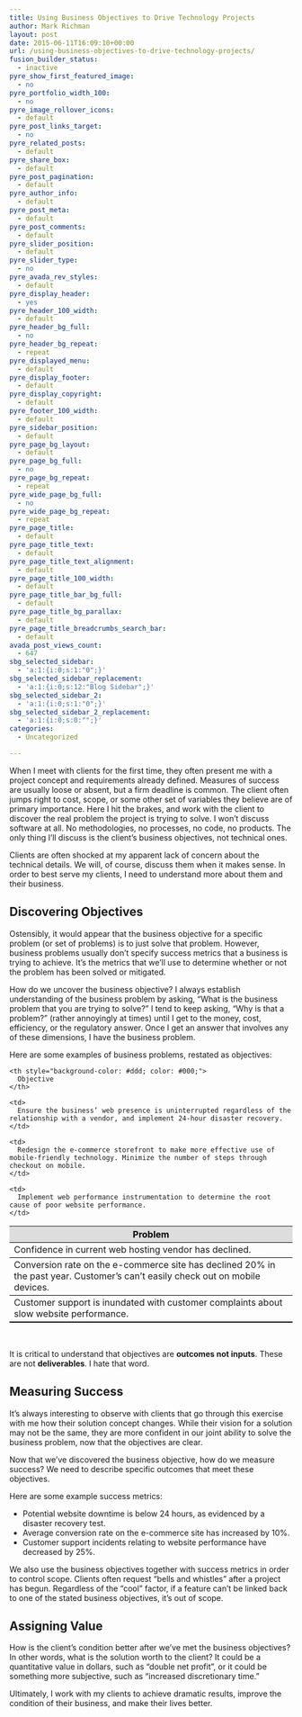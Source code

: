 ```yaml
---
title: Using Business Objectives to Drive Technology Projects
author: Mark Richman
layout: post
date: 2015-06-11T16:09:10+00:00
url: /using-business-objectives-to-drive-technology-projects/
fusion_builder_status:
  - inactive
pyre_show_first_featured_image:
  - no
pyre_portfolio_width_100:
  - no
pyre_image_rollover_icons:
  - default
pyre_post_links_target:
  - no
pyre_related_posts:
  - default
pyre_share_box:
  - default
pyre_post_pagination:
  - default
pyre_author_info:
  - default
pyre_post_meta:
  - default
pyre_post_comments:
  - default
pyre_slider_position:
  - default
pyre_slider_type:
  - no
pyre_avada_rev_styles:
  - default
pyre_display_header:
  - yes
pyre_header_100_width:
  - default
pyre_header_bg_full:
  - no
pyre_header_bg_repeat:
  - repeat
pyre_displayed_menu:
  - default
pyre_display_footer:
  - default
pyre_display_copyright:
  - default
pyre_footer_100_width:
  - default
pyre_sidebar_position:
  - default
pyre_page_bg_layout:
  - default
pyre_page_bg_full:
  - no
pyre_page_bg_repeat:
  - repeat
pyre_wide_page_bg_full:
  - no
pyre_wide_page_bg_repeat:
  - repeat
pyre_page_title:
  - default
pyre_page_title_text:
  - default
pyre_page_title_text_alignment:
  - default
pyre_page_title_100_width:
  - default
pyre_page_title_bar_bg_full:
  - default
pyre_page_title_bg_parallax:
  - default
pyre_page_title_breadcrumbs_search_bar:
  - default
avada_post_views_count:
  - 647
sbg_selected_sidebar:
  - 'a:1:{i:0;s:1:"0";}'
sbg_selected_sidebar_replacement:
  - 'a:1:{i:0;s:12:"Blog Sidebar";}'
sbg_selected_sidebar_2:
  - 'a:1:{i:0;s:1:"0";}'
sbg_selected_sidebar_2_replacement:
  - 'a:1:{i:0;s:0:"";}'
categories:
  - Uncategorized

---
```

When I meet with clients for the first time, they often present me with a project concept and requirements already defined. Measures of success are usually loose or absent, but a firm deadline is common. The client often jumps right to cost, scope, or some other set of variables they believe are of primary importance. Here I hit the brakes, and work with the client to discover the real problem the project is trying to solve. I won’t discuss software at all. No methodologies, no processes, no code, no products. The only thing I’ll discuss is the client’s business objectives, not technical ones.

Clients are often shocked at my apparent lack of concern about the technical details. We will, of course, discuss them when it makes sense. In order to best serve my clients, I need to understand more about them and their business.

## Discovering Objectives

Ostensibly, it would appear that the business objective for a specific problem (or set of problems) is to just solve that problem. However, business problems usually don’t specify success metrics that a business is trying to achieve. It’s the metrics that we’ll use to determine whether or not the problem has been solved or mitigated.

How do we uncover the business objective? I always establish understanding of the business problem by asking, “What is the business problem that you are trying to solve?” I tend to keep asking, “Why is that a problem?” (rather annoyingly at times) until I get to the money, cost, efficiency, or the regulatory answer. Once I get an answer that involves any of these dimensions, I have the business problem.

Here are some examples of business problems, restated as objectives:

<table style="border-bottom: solid 1px black;">
  <tr style="border-bottom: solid 1px black;">
    <th style="background-color: #ddd; color: #000;">
      Problem
    </th>
    
    <th style="background-color: #ddd; color: #000;">
      Objective
    </th>
  </tr>
  
  <tr style="border-bottom: solid 1px black;">
    <td>
      Confidence in current web hosting vendor has declined.
    </td>
    
    <td>
      Ensure the business’ web presence is uninterrupted regardless of the relationship with a vendor, and implement 24-hour disaster recovery.
    </td>
  </tr>
  
  <tr style="border-bottom: solid 1px black;">
    <td>
      Conversion rate on the e-commerce site has declined 20% in the past year. Customer’s can’t easily check out on mobile devices.
    </td>
    
    <td>
      Redesign the e-commerce storefront to make more effective use of mobile-friendly technology. Minimize the number of steps through checkout on mobile.
    </td>
  </tr>
  
  <tr>
    <td>
      Customer support is inundated with customer complaints about slow website performance.
    </td>
    
    <td>
      Implement web performance instrumentation to determine the root cause of poor website performance.
    </td>
  </tr>
</table>

&nbsp;

It is critical to understand that objectives are **outcomes not inputs**. These are not **deliverables**. I hate that word.

## Measuring Success

It’s always interesting to observe with clients that go through this exercise with me how their solution concept changes. While their vision for a solution may not be the same, they are more confident in our joint ability to solve the business problem, now that the objectives are clear.

Now that we’ve discovered the business objective, how do we measure success? We need to describe specific outcomes that meet these objectives.

Here are some example success metrics:

  * Potential website downtime is below 24 hours, as evidenced by a disaster recovery test.
  * Average conversion rate on the e-commerce site has increased by 10%.
  * Customer support incidents relating to website performance have decreased by 25%.

We also use the business objectives together with success metrics in order to control scope. Clients often request “bells and whistles” after a project has begun. Regardless of the “cool” factor, if a feature can’t be linked back to one of the stated business objectives, it’s out of scope.

## Assigning Value

How is the client’s condition better after we’ve met the business objectives? In other words, what is the solution worth to the client? It could be a quantitative value in dollars, such as “double net profit”, or it could be something more subjective, such as “increased discretionary time.”

Ultimately, I work with my clients to achieve dramatic results, improve the condition of their business, and make their lives better.